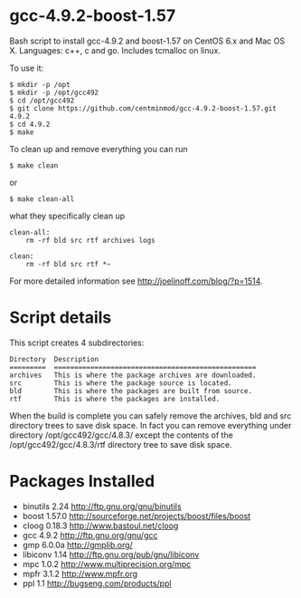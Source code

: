 gcc-4.9.2-boost-1.57
====================

  Bash script to install gcc-4.9.2 and boost-1.57 on CentOS 6.x and Mac OS X. Languages: c++, c and go. Includes tcmalloc on linux.
  
  To use it:

    $ mkdir -p /opt
    $ mkdir -p /opt/gcc492
    $ cd /opt/gcc492
    $ git clone https://github.com/centminmod/gcc-4.9.2-boost-1.57.git 4.9.2
    $ cd 4.9.2
    $ make

To clean up and remove everything you can run

    $ make clean

or

    $ make clean-all

what they specifically clean up

    clean-all:
        rm -rf bld src rtf archives logs
    
    clean:
        rm -rf bld src rtf *~


For more detailed information see http://joelinoff.com/blog/?p=1514.

Script details
====================

This script creates 4 subdirectories:

    Directory  Description
    =========  ==================================================
    archives   This is where the package archives are downloaded.
    src        This is where the package source is located.
    bld        This is where the packages are built from source.
    rtf        This is where the packages are installed.

When the build is complete you can safely remove the archives, bld and src directory trees to save disk space. In fact you can remove everything under directory /opt/gcc492/gcc/4.8.3/ except the contents of the /opt/gcc492/gcc/4.8.3/rtf directory tree to save disk space.

Packages Installed
====================

* binutils    2.24    http://ftp.gnu.org/gnu/binutils
* boost       1.57.0  http://sourceforge.net/projects/boost/files/boost
* cloog       0.18.3  http://www.bastoul.net/cloog
* gcc         4.9.2   http://ftp.gnu.org/gnu/gcc
* gmp         6.0.0a   http://gmplib.org/
* libiconv    1.14    http://ftp.gnu.org/pub/gnu/libiconv
* mpc         1.0.2   http://www.multiprecision.org/mpc
* mpfr        3.1.2   http://www.mpfr.org
* ppl         1.1     http://bugseng.com/products/ppl

